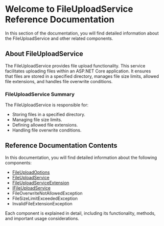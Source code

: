 # Welcome to FileUploadService Reference Documentation

In this section of the documentation, you will find detailed information about the FileUploadService and other related components.

## About FileUploadService

The FileUploadService provides file upload functionality. This service facilitates uploading files within an ASP.NET Core application. It ensures that files are stored in a specified directory, manages file size limits, allowed file extensions, and handles file overwrite conditions.

### FileUploadService Summary

The FileUploadService is responsible for:

- Storing files in a specified directory.
- Managing file size limits.
- Defining allowed file extensions.
- Handling file overwrite conditions.

## Reference Documentation Contents

In this documentation, you will find detailed information about the following components:

- [FileUploadOptions](file-upload-options.md)
- [FileUploadService](file-upload-service.md)
- [FileUploadServiceExtension](file-upload-service-extension.md)
- [IFileUploadService](file-upload-service-interface.md)
- FileOverwriteNotAllowedException
- FileSizeLimitExceededException
- InvalidFileExtensionException

Each component is explained in detail, including its functionality, methods, and important usage considerations.